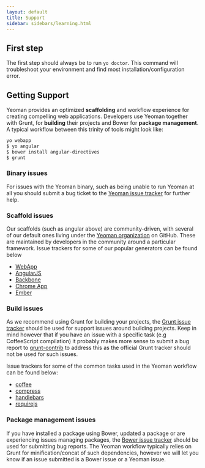 ```yaml
---
layout: default
title: Support
sidebar: sidebars/learning.html
---
```


## First step

The first step should always be to run `yo doctor`. This command will troubleshoot your environment and find most installation/configuration error.

## Getting Support

Yeoman provides an optimized **scaffolding** and workflow experience for creating compelling web applications. Developers use Yeoman together with Grunt, for **building** their projects and Bower for **package management**. A typical workflow between this trinity of tools might look like:

```sh
yo webapp
$ yo angular
$ bower install angular-directives
$ grunt
```

### Binary issues
For issues with the Yeoman binary, such as being unable to run Yeoman at all you should submit a bug ticket to the [Yeoman issue tracker](https://github.com/yeoman/yeoman/issues) for further help.

### Scaffold issues
Our scaffolds (such as angular above) are community-driven, with several of our default ones living under the [Yeoman organization](https://github.com/yeoman) on GitHub. These are maintained by developers in the community around a particular framework. Issue trackers for some of our popular generators can be found below

* [WebApp](https://github.com/yeoman/generator-webapp)
* [AngularJS](https://github.com/yeoman/generator-angular)
* [Backbone](https://github.com/yeoman/generator-backbone)
* [Chrome App](https://github.com/yeoman/generator-chromeapp)
* [Ember](https://github.com/yeoman/generator-ember)

### Build issues

As we recommend using Grunt for building your projects, the [Grunt issue tracker](https://github.com/gruntjs/grunt/issues) should be used for support issues around building projects. Keep in mind however that if you have an issue with a specific task (e.g CoffeeScript compilation) it probably makes more sense to submit a bug report to [grunt-contrib](https://github.com/gruntjs/grunt-contrib) to address this as the official Grunt tracker should not be used for such issues.

Issue trackers for some of the common tasks used in the Yeoman workflow can be found below:

* [coffee](https://github.com/gruntjs/grunt-contrib-coffee/)
* [compress](https://github.com/gruntjs/grunt-contrib-compress/)
* [handlebars](https://github.com/gruntjs/grunt-contrib-handlebars/)
* [requirejs](https://github.com/gruntjs/grunt-contrib-requirejs/)

### Package management issues

If you have installed a package using Bower, updated a package or are experiencing issues managing packages, the [Bower issue tracker](https://github.com/twitter/bower) should be used for submitting bug reports. The Yeoman workflow typically relies on Grunt for minification/concat of such dependencies, however we will let you know if an issue submitted is a Bower issue or a Yeoman issue.
